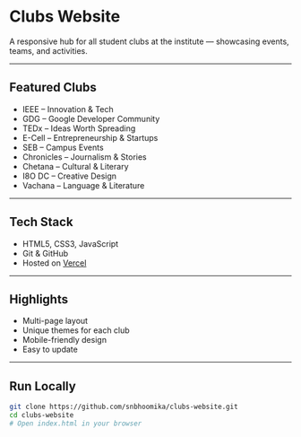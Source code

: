 #  Clubs Website

A responsive hub for all student clubs at the institute — showcasing events, teams, and activities.

---

##  Featured Clubs
- IEEE – Innovation & Tech  
- GDG – Google Developer Community  
- TEDx – Ideas Worth Spreading  
- E-Cell – Entrepreneurship & Startups  
- SEB – Campus Events  
- Chronicles – Journalism & Stories  
- Chetana – Cultural & Literary  
- I8O DC – Creative Design  
- Vachana – Language & Literature  

---

##  Tech Stack
- HTML5, CSS3, JavaScript  
- Git & GitHub  
- Hosted on [Vercel](https://clubs-website.vercel.app)

---

## Highlights
- Multi-page layout  
- Unique themes for each club  
- Mobile-friendly design  
- Easy to update

---

## Run Locally

```bash
git clone https://github.com/snbhoomika/clubs-website.git
cd clubs-website
# Open index.html in your browser
